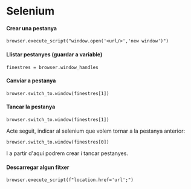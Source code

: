 # Selenium

#### Crear una pestanya

```python3
browser.execute_script("window.open('<url/>','new window')")
```

#### Llistar pestanyes (guardar a variable)

```python3
finestres = browser.window_handles
```

#### Canviar a pestanya

```python3
browser.switch_to.window(finestres[1])
```

#### Tancar la pestanya

```python3
browser.switch_to.window(finestres[1])
```
Acte seguit, indicar al selenium que volem tornar a la pestanya anterior:
```python3
browser.switch_to.window(finestres[0])
```
I a partir d'aquí podrem crear i tancar pestanyes.

#### Descarregar algun fitxer

```python3
browser.execute_script(f"location.href='url';")
```
